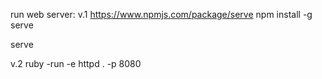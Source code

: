 run web server: v.1 https://www.npmjs.com/package/serve npm install -g serve

serve

v.2 ruby -run -e httpd . -p 8080
